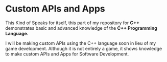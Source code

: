 <h1>Custom APIs and Apps</h1>

This Kind of Speaks for itself, this part of my repository for <b>C++</b> demonstrates basic and advanced knowledge of the <b>C++ Programming Language.</b> 

I will be making custom APIs using the C++ language soon in lieu of my game development. Although it is not entirely a game, it shows knowledge to make custom APIs and Apps for Software Development.